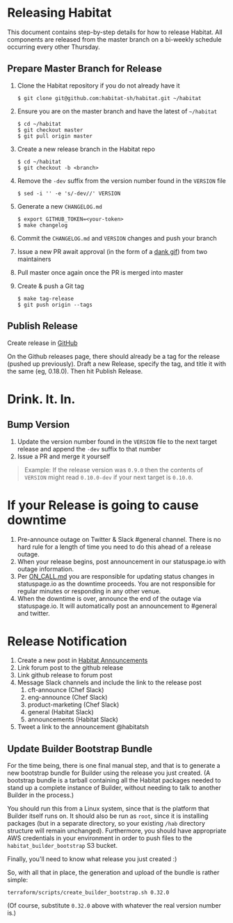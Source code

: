 # Releasing Habitat

This document contains step-by-step details for how to release Habitat. All components are released
from the master branch on a bi-weekly schedule occurring every other Thursday.

## Prepare Master Branch for Release

1. Clone the Habitat repository if you do not already have it

    ```
    $ git clone git@github.com:habitat-sh/habitat.git ~/habitat
    ```

1. Ensure you are on the master branch and have the latest of `~/habitat`

    ```
    $ cd ~/habitat
    $ git checkout master
    $ git pull origin master
    ```

1. Create a new release branch in the Habitat repo

    ```
    $ cd ~/habitat
    $ git checkout -b <branch>
    ```

1. Remove the `-dev` suffix from the version number found in the `VERSION` file

    ```
    $ sed -i '' -e 's/-dev//' VERSION
    ```

1. Generate a new `CHANGELOG.md`

    ```
    $ export GITHUB_TOKEN=<your-token>
    $ make changelog
    ```

1. Commit the `CHANGELOG.md` and `VERSION` changes and push your branch
1. Issue a new PR await approval (in the form of a [dank gif](http://imgur.com/X0sNq)) from two maintainers
1. Pull master once again once the PR is merged into master
1. Create & push a Git tag

    ```
    $ make tag-release
    $ git push origin --tags
    ```

## Publish Release

Create release in [GitHub](https://github.com/habitat-sh/habitat/releases)

On the Github releases page, there should already be a tag for the release (pushed up previously).
Draft a new Release, specify the tag, and title it with the same (eg, 0.18.0). Then hit Publish Release.

# Drink. It. In. 

## Bump Version

1. Update the version number found in the `VERSION` file to the next target release and append the `-dev` suffix to that number
1. Issue a PR and merge it yourself

> Example: If the release version was `0.9.0` then the contents of `VERSION` might read `0.10.0-dev` if your next target is `0.10.0`.

# If your Release is going to cause downtime

1. Pre-announce outage on Twitter & Slack #general channel. There is no hard rule for a length of time you need to do this ahead of a release outage.
1. When your release begins, post announcement in our statuspage.io with outage information. 
1. Per [ON_CALL.md](#ON_CALL.md) you are responsible for updating status changes in statuspage.io as the downtime proceeds. You are not responsible for regular minutes or responding in any other venue.
1. When the downtime is over, announce the end of the outage via statuspage.io. It will automatically post an announcement to #general and twitter.

# Release Notification 

1. Create a new post in [Habitat Announcements](https://forums.habitat.sh/c/habitat-announcements)
1. Link forum post to the github release
1. Link github release to forum post 
1. Message Slack channels and include the link to the release post
   1. cft-announce (Chef Slack)
   1. eng-announce (Chef Slack)
   1. product-marketing (Chef Slack)
   1. general (Habitat Slack)
   1. announcements (Habitat Slack)
1. Tweet a link to the announcement @habitatsh

## Update Builder Bootstrap Bundle

For the time being, there is one final manual step, and that is to
generate a new bootstrap bundle for Builder using the release you just
created. (A bootstrap bundle is a tarball containing all the Habitat
packages needed to stand up a complete instance of Builder, without
needing to talk to another Builder in the process.)

You should run this from a Linux system, since that is the platform
that Builder itself runs on. It should also be run as `root`, since it
is installing packages (but in a separate directory, so your existing
`/hab` directory structure will remain unchanged). Furthermore, you
should have appropriate AWS credentials in your environment in order
to push files to the `habitat_builder_bootstrap` S3 bucket.

Finally, you'll need to know what release you just created :)

So, with all that in place, the generation and upload of the bundle is
rather simple:

```
terraform/scripts/create_builder_bootstrap.sh 0.32.0
```

(Of course, substitute `0.32.0` above with whatever the real version
number is.)
